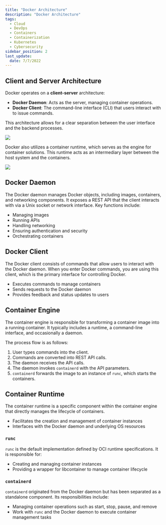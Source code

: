 ```yaml
---
title: "Docker Architecture"
description: "Docker Architecture"
tags:
  - Cloud
  - DevOps
  - Containers
  - Containerization
  - Kubernetes
  - Cybersecurity
sidebar_position: 2
last_update:
  date: 7/7/2022
---
```


## Client and Server Architecture

Docker operates on a **client-server** architecture:

- **Docker Daemon**: Acts as the server, managing container operations.
- **Docker Client**: The command-line interface (CLI) that users interact with to issue commands.

This architecture allows for a clear separation between the user interface and the backend processes. 

<div class='img-center'>

![](/img/docs/dockerclient-dockerserver.png)

</div>

Docker also utilizes a container runtime, which serves as the engine for container solutions. This runtime acts as an intermediary layer between the host system and the containers.

<div class='img-center'>

![](/img/docs/drawio-docker-architecture.png)

</div>

## Docker Daemon

The Docker daemon manages Docker objects, including images, containers, and networking components. It exposes a REST API that the client interacts with via a Unix socket or network interface. Key functions include:

- Managing images
- Running APIs
- Handling networking
- Ensuring authentication and security
- Orchestrating containers

## Docker Client

The Docker client consists of commands that allow users to interact with the Docker daemon. When you enter Docker commands, you are using this client, which is the primary interface for controlling Docker.

- Executes commands to manage containers
- Sends requests to the Docker daemon
- Provides feedback and status updates to users

## Container Engine

The container engine is responsible for transforming a container image into a running container. It typically includes a runtime, a command-line interface, and occasionally a daemon.

The process flow is as follows:

1. User types commands into the client.
2. Commands are converted into REST API calls.
3. The daemon receives the API calls.
4. The daemon invokes `containerd` with the API parameters.
5. `containerd` forwards the image to an instance of `runc`, which starts the containers.

## Container Runtime

The container runtime is a specific component within the container engine that directly manages the lifecycle of containers.

- Facilitates the creation and management of container instances
- Interfaces with the Docker daemon and underlying OS resources

### `runc`

`runc` is the default implementation defined by OCI runtime specifications. It is responsible for:

- Creating and managing container instances
- Providing a wrapper for libcontainer to manage container lifecycle

### `containerd`

`containerd` originated from the Docker daemon but has been separated as a standalone component. Its responsibilities include:

- Managing container operations such as start, stop, pause, and remove
- Work with `runc` and the Docker daemon to execute container management tasks